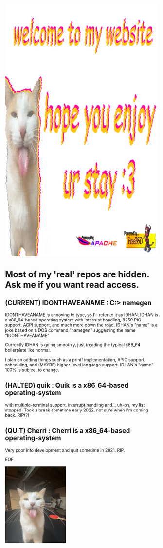<img title="WELCOME TO MY WEBSITE!" alt="welcome to my website" src="/website.png" height="825">

<h1>Most of my 'real' repos are hidden. Ask me if you want read access.</h1>

## (CURRENT) IDONTHAVEANAME : C:> namegen
IDONTHAVEANAME is annoying to type, so I'll refer to it as IDHAN.
IDHAN is a x86_64-based operating system with interrupt handling, 8259 PIC support, ACPI support, and much more down the road.
IDHAN's "name" is a joke based on a DOS command "namegen" suggesting the name "IDONTHAVEANAME"

Currently IDHAN is going smoothly, just treading the typical x86_64 boilerplate like normal.

I plan on adding things such as a printf implementation, APIC support, scheduling,
and (MAYBE) higher-level language support.
IDHAN's "name" 100% is subject to change. 

## (HALTED) quik :  Quik is a x86_64-based operating-system
with multiple-terminal support, interrupt handling and... uh-oh, my list stopped!
Took a break sometime early 2022, not sure when I'm coming back.
RIP(?)

## (QUIT) Cherri : Cherri is a x86_64-based operating-system
Very poor into development and quit sometime in 2021.
RIP.

EOF

<img title="silly milly" alt="cat with tounge out lol :D" src="/milly.jpg" height="250">

